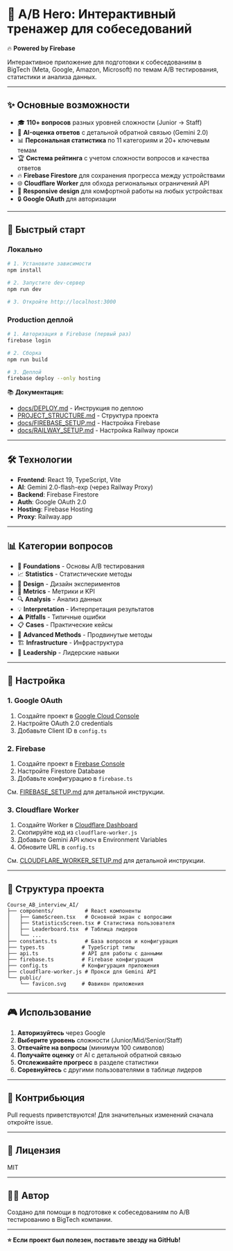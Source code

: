 # 🎯 A/B Hero: Интерактивный тренажер для собеседований

🔥 **Powered by Firebase**

Интерактивное приложение для подготовки к собеседованиям в BigTech (Meta, Google, Amazon, Microsoft) по темам A/B тестирования, статистики и анализа данных.

---

## ✨ Основные возможности

- 🎓 **110+ вопросов** разных уровней сложности (Junior → Staff)
- 🤖 **AI-оценка ответов** с детальной обратной связью (Gemini 2.0)
- 📊 **Персональная статистика** по 11 категориям и 20+ ключевым темам
- 🏆 **Система рейтинга** с учетом сложности вопросов и качества ответов
- 🔥 **Firebase Firestore** для сохранения прогресса между устройствами
- 🌐 **Cloudflare Worker** для обхода региональных ограничений API
- 📱 **Responsive design** для комфортной работы на любых устройствах
- 🔒 **Google OAuth** для авторизации

---

## 🚀 Быстрый старт

### Локально

```bash
# 1. Установите зависимости
npm install

# 2. Запустите dev-сервер
npm run dev

# 3. Откройте http://localhost:3000
```

### Production деплой

```bash
# 1. Авторизация в Firebase (первый раз)
firebase login

# 2. Сборка
npm run build

# 3. Деплой
firebase deploy --only hosting
```

📚 **Документация:**
- [docs/DEPLOY.md](docs/DEPLOY.md) - Инструкция по деплою
- [PROJECT_STRUCTURE.md](PROJECT_STRUCTURE.md) - Структура проекта
- [docs/FIREBASE_SETUP.md](docs/FIREBASE_SETUP.md) - Настройка Firebase
- [docs/RAILWAY_SETUP.md](docs/RAILWAY_SETUP.md) - Настройка Railway прокси

---

## 🛠 Технологии

- **Frontend**: React 19, TypeScript, Vite
- **AI**: Gemini 2.0-flash-exp (через Railway Proxy)
- **Backend**: Firebase Firestore
- **Auth**: Google OAuth 2.0
- **Hosting**: Firebase Hosting
- **Proxy**: Railway.app

---

## 📊 Категории вопросов

- 📐 **Foundations** - Основы A/B тестирования
- 📈 **Statistics** - Статистические методы
- 🎨 **Design** - Дизайн экспериментов
- 📏 **Metrics** - Метрики и KPI
- 🔍 **Analysis** - Анализ данных
- 💡 **Interpretation** - Интерпретация результатов
- ⚠️ **Pitfalls** - Типичные ошибки
- 📋 **Cases** - Практические кейсы
- 🚀 **Advanced Methods** - Продвинутые методы
- 🏗 **Infrastructure** - Инфраструктура
- 👔 **Leadership** - Лидерские навыки

---

## 🔧 Настройка

### 1. Google OAuth

1. Создайте проект в [Google Cloud Console](https://console.cloud.google.com/)
2. Настройте OAuth 2.0 credentials
3. Добавьте Client ID в `config.ts`

### 2. Firebase

1. Создайте проект в [Firebase Console](https://console.firebase.google.com/)
2. Настройте Firestore Database
3. Добавьте конфигурацию в `firebase.ts`

См. [FIREBASE_SETUP.md](FIREBASE_SETUP.md) для детальной инструкции.

### 3. Cloudflare Worker

1. Создайте Worker в [Cloudflare Dashboard](https://dash.cloudflare.com/)
2. Скопируйте код из `cloudflare-worker.js`
3. Добавьте Gemini API ключ в Environment Variables
4. Обновите URL в `config.ts`

См. [CLOUDFLARE_WORKER_SETUP.md](CLOUDFLARE_WORKER_SETUP.md) для детальной инструкции.

---

## 📁 Структура проекта

```
Course_AB_interview_AI/
├── components/          # React компоненты
│   ├── GameScreen.tsx   # Основной экран с вопросами
│   ├── StatisticsScreen.tsx # Статистика пользователя
│   ├── Leaderboard.tsx  # Таблица лидеров
│   └── ...
├── constants.ts         # База вопросов и конфигурация
├── types.ts            # TypeScript типы
├── api.ts              # API для работы с данными
├── firebase.ts         # Firebase конфигурация
├── config.ts           # Конфигурация приложения
├── cloudflare-worker.js # Прокси для Gemini API
└── public/
    └── favicon.svg     # Фавикон приложения
```

---

## 🎮 Использование

1. **Авторизуйтесь** через Google
2. **Выберите уровень** сложности (Junior/Mid/Senior/Staff)
3. **Отвечайте на вопросы** (минимум 100 символов)
4. **Получайте оценку** от AI с детальной обратной связью
5. **Отслеживайте прогресс** в разделе статистики
6. **Соревнуйтесь** с другими пользователями в таблице лидеров

---

## 🤝 Контрибьюция

Pull requests приветствуются! Для значительных изменений сначала откройте issue.

---

## 📝 Лицензия

MIT

---

## 👨‍💻 Автор

Создано для помощи в подготовке к собеседованиям по A/B тестированию в BigTech компании.

---

**⭐ Если проект был полезен, поставьте звезду на GitHub!**
